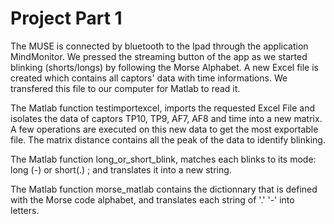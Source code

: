 # Project Part 1 


The MUSE is connected by bluetooth to the Ipad through the application MindMonitor. 
We pressed the streaming button of the app as we started blinking (shorts/longs) by following the Morse Alphabet. 
A new Excel file is created which contains all captors' data with time informations.
We transfered this file to our computer for Matlab to read it.


The Matlab function testimportexcel, imports the requested Excel File and isolates the data of captors TP10, TP9, AF7, AF8 and time into a new matrix. 
A few operations are executed on this new data to get the most exportable file. 
The matrix distance contains all the peak of the data to identify blinking. 

The Matlab function long_or_short_blink, matches each blinks to its mode: long (-) or short(.) ; and translates it into a new string.

The Matlab function morse_matlab contains the dictionnary that is defined with the Morse code alphabet, and translates each string of '.' '-' into letters. 
